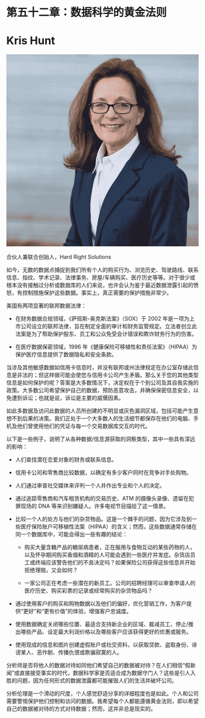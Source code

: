 # 第五十二章：数据科学的黄金法则

# Kris Hunt

![](img/Kris_Hunt.png)

合伙人兼联合创始人，Hard Right Solutions

如今，无数的数据点捕捉到我们所有个人的购买行为、浏览历史、驾驶路线、联系信息、指纹、学术记录、法律事务、房屋/车辆购买、医疗历史等等。对于很少或根本没有接触过分析或数据库的人们来说，也许会认为鉴于最近数据泄露引起的愤怒，有控制措施保护这些数据。事实上，真正需要的保护措施非常少。

美国有两项显著的联邦数据法律：

+   在财务数据合规领域，《萨班斯-奥克斯法案》（SOX）于 2002 年是一项为上市公司设立的联邦法律，旨在制定全面的审计和财务监管规定。立法者创立此法案是为了帮助保护股东、员工和公众免受会计错误和欺诈财务行为的伤害。

+   在医疗数据保密领域，1996 年《健康保险可移植性和责任法案》（HIPAA）为保护医疗信息提供了数据隐私和安全条款。

当涉及其他敏感数据如信用卡信息时，并没有联邦或州法律规定在办公室存储此信息是非法的；但这样做可能会使您与信用卡公司产生矛盾。那么关于您的其他类型信息是如何保护的呢？答案是大多数情况下，决定权在于个别公司及其自我实施的政策。大多数公司希望保护自己的数据，预防恶意攻击，并确保保密信息安全，以免遭到诉讼；也就是说，诉讼是主要的威慑因素。

如此多数据及访问此数据的人员所创建的不明显或灰色漏洞区域，包括可能产生意想不到后果的决策。我们正处于一个大多数人的生活细节都保存在他们的电脑、手机及他们曾使用他们的凭证与每一个交易数据库交互的时代。

以下是一些例子，说明了从各种数据/信息源获取的洞察类型，其中一些具有深远的影响：

+   人们查找潜在恋爱对象的财务或联系信息。

+   信用卡公司和零售商比较数据，以确定有多少客户同时在竞争对手处购物。

+   人们通过审查社交媒体来评判一个人并作出专业和个人的决定。

+   通过追踪零售商和汽车租赁机构的交易历史、ATM 的摄像头录像、遗留在犯罪现场的 DNA 等来识别嫌疑人。许多电视节目描绘了这一情景。

+   比较一个人的处方与他们的杂货物品。这是一个棘手的问题，因为它涉及到一些医疗保险账户可移植性法案（HIPAA）的含义；然而，这些数据通常存储在同一个数据库中，可能会得出一些有趣的结论：

    +   购买大量含糖产品的糖尿病患者，正在服用与食物互动的某些药物的人，以及怀孕期间购买香烟和酒精的人可能会遇到一些医疗并发症。杂货店员工或终端应该警告他们的不良决定吗？如果保险公司获得这些信息并开始拒绝理赔，又会如何？

    +   一家公司正在考虑一些潜在的新员工。公司的招聘经理可以审查申请人的医疗历史、购买彩票的记录或经常购买的杂货物品吗？

+   通过使用客户的购买和购物数据以及他们的偏好，优化营销工作，为客户提供“更好”和“更有价值”的体验，增强客户忠诚度。

+   使用数据确定关闭哪些位置、最适合支持新企业的区域、裁减员工、停止/推出哪些产品、设定最大利润价格以及哪些客户应该获得更好的优惠或服务。

+   使用现成的信息和图片创建虚假账户或社交资料，以获取贷款、盗取身份、诽谤某人、恶作剧、传播仇恨或欺骗寂寞的人。

分析师是否将他人的数据对待如同他们希望自己的数据被对待？在人们相信“假新闻”或直接接受事实的时代，数据科学家是否适合成为数据守门人？这些是引人入胜的问题，因为任何形式的数据泄露都可能摧毁人们的生活并破坏公司。

分析伦理是一个滑动的尺度，个人感觉舒适分享的详细程度也是如此。个人和公司需要警惕保护他们控制和访问的数据。我希望每个人都能遵循黄金法则，即以希望自己的数据被对待的方式对待数据；然而，这并非总是现实的。
